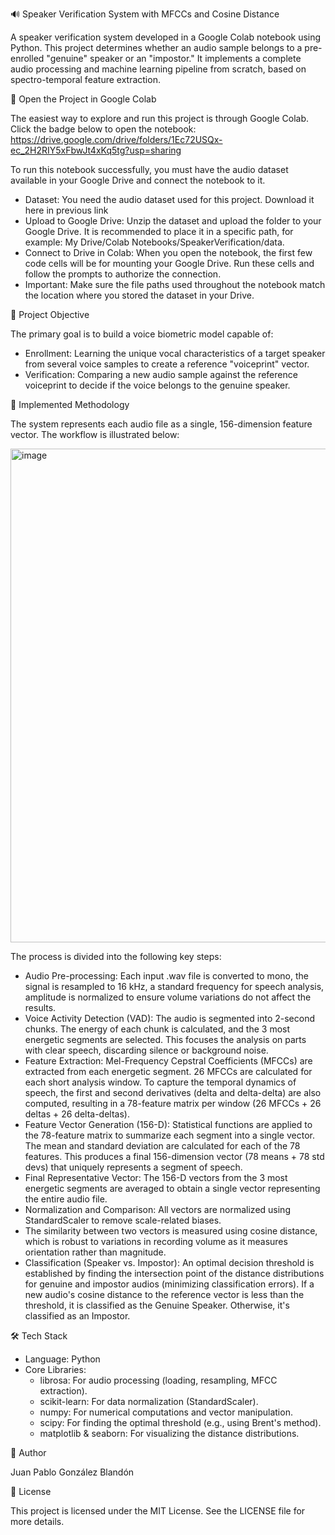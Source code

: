 🔊 Speaker Verification System with MFCCs and Cosine Distance

A speaker verification system developed in a Google Colab notebook using Python. This project determines whether an audio sample belongs to a pre-enrolled "genuine" speaker or an "impostor." It implements a complete audio processing and machine learning pipeline from scratch, based on spectro-temporal feature extraction.

🚀 Open the Project in Google Colab

The easiest way to explore and run this project is through Google Colab. Click the badge below to open the notebook:
https://drive.google.com/drive/folders/1Ec72USQx-ec_2H2RIY5xFbwJt4xKq5tg?usp=sharing

To run this notebook successfully, you must have the audio dataset available in your Google Drive and connect the notebook to it.

- Dataset: You need the audio dataset used for this project. Download it here in previous link
- Upload to Google Drive: Unzip the dataset and upload the folder to your Google Drive. It is recommended to place it in a specific path, for example: My Drive/Colab Notebooks/SpeakerVerification/data.
- Connect to Drive in Colab: When you open the notebook, the first few code cells will be for mounting your Google Drive. Run these cells and follow the prompts to authorize the connection.
- Important: Make sure the file paths used throughout the notebook match the location where you stored the dataset in your Drive.
  
🎯 Project Objective

The primary goal is to build a voice biometric model capable of:

- Enrollment: Learning the unique vocal characteristics of a target speaker from several voice samples to create a reference "voiceprint" vector.
- Verification: Comparing a new audio sample against the reference voiceprint to decide if the voice belongs to the genuine speaker.
  
🔬 Implemented Methodology

The system represents each audio file as a single, 156-dimension feature vector. The workflow is illustrated below:

<img width="640" height="790" alt="image" src="https://github.com/user-attachments/assets/280cb54f-04a5-4b1a-971f-3f6dac320020" />

The process is divided into the following key steps:

- Audio Pre-processing: Each input .wav file is converted to mono, the signal is resampled to 16 kHz, a standard frequency for speech analysis, amplitude is normalized to ensure volume variations do not affect the results.
- Voice Activity Detection (VAD): The audio is segmented into 2-second chunks. The energy of each chunk is calculated, and the 3 most energetic segments are selected. This focuses the analysis on parts with clear speech, discarding silence or background noise.
- Feature Extraction: Mel-Frequency Cepstral Coefficients (MFCCs) are extracted from each energetic segment. 26 MFCCs are calculated for each short analysis window. To capture the temporal dynamics of speech, the first and second derivatives (delta and delta-delta) are also computed, resulting in a 78-feature matrix per window (26 MFCCs + 26 deltas + 26 delta-deltas).
- Feature Vector Generation (156-D): Statistical functions are applied to the 78-feature matrix to summarize each segment into a single vector. The mean and standard deviation are calculated for each of the 78 features. This produces a final 156-dimension vector (78 means + 78 std devs) that uniquely represents a segment of speech.
- Final Representative Vector: The 156-D vectors from the 3 most energetic segments are averaged to obtain a single vector representing the entire audio file.
- Normalization and Comparison: All vectors are normalized using StandardScaler to remove scale-related biases.
- The similarity between two vectors is measured using cosine distance, which is robust to variations in recording volume as it measures orientation rather than magnitude.
- Classification (Speaker vs. Impostor): An optimal decision threshold is established by finding the intersection point of the distance distributions for genuine and impostor audios (minimizing classification errors). If a new audio's cosine distance to the reference vector is less than the threshold, it is classified as the Genuine Speaker. Otherwise, it's classified as an Impostor.

🛠️ Tech Stack
- Language: Python
- Core Libraries:
  - librosa: For audio processing (loading, resampling, MFCC extraction).
  - scikit-learn: For data normalization (StandardScaler).
  - numpy: For numerical computations and vector manipulation.
  - scipy: For finding the optimal threshold (e.g., using Brent's method).
  - matplotlib & seaborn: For visualizing the distance distributions.
    
👥 Author

Juan Pablo González Blandón

📄 License

This project is licensed under the MIT License. See the LICENSE file for more details.
